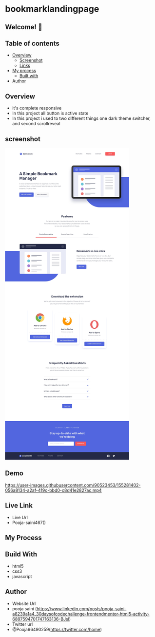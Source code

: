 # bookmarklandingpage

## Welcome! 👋

## Table of contents

- [Overview](#overview)
  - [Screenshot](#screenshot)
  - [Links](#links)
- [My process](#my-process)
  - [Built with](#built-with)
- [Author](#author)

## Overview 
- it's complete responsive 
- In this project all button is active state 
- In this project i used to two different things one dark theme switcher, and second scrollreveal

## screenshot
<img src="https://github.com/Pooja-saini467/bookmarklandingpage/blob/master/bookmark-landing-page-master/desktop-design.jpg?raw=true">

## Demo


https://user-images.githubusercontent.com/90523453/155281402-056a8134-a2af-419c-bbd0-c8d41e2827ac.mp4


 


## Live Link
- Live Url
- Pooja-saini467()


## My Process
## Build With
- html5
- css3
- javascript

## Author
- Website Url
- pooja saini (https://www.linkedin.com/posts/pooja-saini-a8239a1a4_30daysofcodechallenge-frontendmentor-html5-activity-6897594701747163136-BJsl)
- Twitter url
- @Pooja96490259(https://twitter.com/home)
